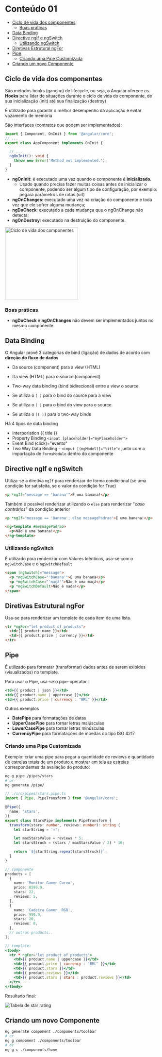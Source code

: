 <h1> Conteúdo 01 </h1>

- [Ciclo de vida dos componentes](#ciclo-de-vida-dos-componentes)
  - [Boas práticas](#boas-práticas)
- [Data Binding](#data-binding)
- [Directive ngIf e ngSwitch](#directive-ngif-e-ngswitch)
  - [Utilizando ngSwitch](#utilizando-ngswitch)
- [Diretivas Estrutural ngFor](#diretivas-estrutural-ngfor)
- [Pipe](#pipe)
  - [Criando uma Pipe Customizada](#criando-uma-pipe-customizada)
- [Criando um novo Componente](#criando-um-novo-componente)

## Ciclo de vida dos componentes

São métodos hooks (gancho) de lifecycle, ou seja, o Angular oferece os **Hooks** para lidar de situações durante o ciclo de vida do componente, de sua inicialização (init) até sua finalização (destroy)

É utilizado para garantir o melhor desempenho da aplicação e evitar vazamento de memória

São interfaces (contratos que podem ser implementados):

```ts
import { Component, OnInit } from '@angular/core';
// ...
export class AppComponent implements OnInit {

  // ...
  ngOnInit(): void {
    throw new Error('Method not implemented.');
  }
}
```

- **ngOnInit:** é executado uma vez quando o componente é **inicializado**.
  - Usado quando precisa fazer muitas coisas antes de inicializar o componente, podendo ser algum tipo de configuração, por exemplo: pegara parâmetros de rotas (url)
- **ngOnChanges**: executado uma vez na criação do componente e toda vez que ele sofrer alguma mudança;
- **ngDoCheck**: executado a cada mudança que o ngOnChange não detecta;
- **ngOnDestroy**: executado na destruição do componente.

<img src="./assets/angular-component-lifecycle.png" alt="Ciclo de vida dos componentes" width="240px">

### Boas práticas

- **ngDoCheck** e **ngOnChanges** não devem ser implementados juntos no mesmo componente.

## Data Binding

O Angular provê 3 categorias de bind (ligação) de dados de acordo com **direção do fluxo de dados**

- Da source (component) para à view (HTML)
- Da view (HTML) para o source (component)
- Two-way data binding (bind bidirecional) entre a view o source

- Se utiliza o `[ ]` para o bind do source para a view
- Se utiliza o `( )` para o bind do view para o source
- Se utiliza o `[( )]` para o two-way binds

Há 4 tipos de data binding

- Interporlation {{ title }}
- Property Binding `<input [placeholder]="myPlaceholder">`
- Event Bind (click)="evento"
- Two Way Data Binding - `<input [(ngModel)]="title">` junto com a importação de `FormsModule` dentro do componente

## Directive ngIf e ngSwitch

Utiliza-se a diretiva `ngIf` para renderizar de forma condicional (se uma condição for satisfeita, se o valor da condição for True)

```html
<p *ngIf="message == 'banana'">É uma banana!</p>
```

Também é possível renderizar utilizando o `else` para renderizar "*caso contrários*" da condição anterior

```html
<p *ngIf="message == 'Banana'; else messagePadrao">É uma banana!</p>

<ng-template #messagePadrao>
  <p>Não é uma banana!</p>
</ng-template>
```

### Utilizando ngSwitch

É utilizado para renderizar com Valores Idênticos, usa-se com o `ngSwitchCase` e o `ngSwitchDefault`

```html
<span [ngSwitch]="message">
  <p *ngSwitchCase="'banana'">É uma banana</p>
  <p *ngSwitchCase="'maçã'">Não é uma maçã</p>
  <p *ngSwitchDefault>Não é nada!</p>
</span>
```

## Diretivas Estrutural ngFor

Usa-se para renderizar um template de cada item de uma lista.

```html
<tr *ngFor="let product of products">
  <td>{{ product.name }}</td>
  <td>{{ product.price | currency }}</td>
</tr>
```

## Pipe

É utilizado para formatar (transformar) dados antes de serem exibidos (visualizados) no template.

Para usar o Pipe, usa-se o pipe-operator `|`

```jsx
<td>{{ product | json }}</td>
<td>{{ product.name | uppercase }}</td>
<td>{{ product.price | currency : "BRL" }}</td>

```

Outros exemplos

- **DatePipe** para formatações de datas
- **UpperCasePipe** para tornar letras maiúsculas
- **LowerCasePipe** para tornar letras minúsculas
- **CurrencyPipe** para formatações de moedas do tipo ISO 4217

### Criando uma Pipe Customizada

Exemplo: criar uma pipe para pegar a quantidade de reviews e quantidade de estrelas totais de um produto e mostrar em tela as estrelas correspondentes da avaliação do produto:

```bash
ng g pipe /pipes/stars
# or
ng generate /pipe/
```

```ts
// ./src/pipes/stars.pipe.ts
import { Pipe, PipeTransform } from '@angular/core';

@Pipe({
  name: 'stars',
})
export class StarsPipe implements PipeTransform {
  transform(stars: number, reviews: number): string {
    let starString = '⭐';

    let maxStarsValue = reviews * 5;
    let starsStruck = (stars / maxStarsValue / 2) * 10;

    return `${starString.repeat(starsStruck)}`;
  }
}
```

```ts
// componente
products = [
  {
    name: 'Monitor Gamer Curvo',
    price: 8599.9,
    stars: 22,
    reviews: 5,
  },
  {
    name: 'Cadeira Gamer  RGB',
    price: 959.9,
    stars: 20,
    reviews: 8,
  },
  // outros products..
];
```

```jsx
// template:
<tbody>
  <tr * ngFor="let product of products">
    <td>{{ product.name | uppercase }}</td>
    <td>{{ product.price | currency : "BRL" }}</td>
    <td>{{ product.stars }}</td>
    <td>{{ product.reviews }}</td>
    <td>{{ product.stars | stars : product.reviews }}</td>
  </tr>
</tbody>
```

Resultado final:

![Tabela de star rating](./assets/star-pipe.PNG)

## Criando um novo Componente

```bash
ng generate component ./components/toolbar
# or
ng g component ./components/toolbar
# or
ng g c ./components/home
```
